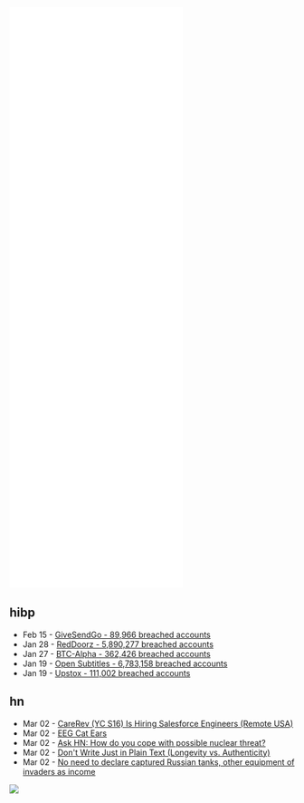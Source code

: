 ![Metrics](https://raw.githubusercontent.com/phixion/phixion/master/metrics.svg)

## hibp

<!--
for https://github.com/phixion/phixion/blob/main/.github/workflows/feeds.yml
-->
<!--START_SECTION:haveibeenpwnd-->
- Feb 15 - [GiveSendGo - 89,966 breached accounts](https://haveibeenpwned.com/PwnedWebsites#GiveSendGo)
- Jan 28 - [RedDoorz - 5,890,277 breached accounts](https://haveibeenpwned.com/PwnedWebsites#RedDoorz)
- Jan 27 - [BTC-Alpha - 362,426 breached accounts](https://haveibeenpwned.com/PwnedWebsites#BTCAlpha)
- Jan 19 - [Open Subtitles - 6,783,158 breached accounts](https://haveibeenpwned.com/PwnedWebsites#OpenSubtitles)
- Jan 19 - [Upstox - 111,002 breached accounts](https://haveibeenpwned.com/PwnedWebsites#Upstox)
<!--END_SECTION:haveibeenpwnd-->

## hn

<!--
for https://github.com/phixion/phixion/blob/main/.github/workflows/feeds.yml
-->
<!--START_SECTION:hn-->
- Mar 02 - [CareRev (YC S16) Is Hiring Salesforce Engineers (Remote USA)](https://grnh.se/447d72ff3us)
- Mar 02 - [EEG Cat Ears](https://i2nk.co/mindwave-cat-ears)
- Mar 02 - [Ask HN: How do you cope with possible nuclear threat?](https://news.ycombinator.com/item?id=30526022)
- Mar 02 - [Don't Write Just in Plain Text (Longevity vs. Authenticity)](https://blog.miris.design/not-just-plain-text)
- Mar 02 - [No need to declare captured Russian tanks, other equipment of invaders as income](https://en.interfax.com.ua/news/general/804441.html)
<!--END_SECTION:hn-->

<!--
for https://yhype.me
-->
![](https://hit.yhype.me/github/profile?user_id=13013670)
